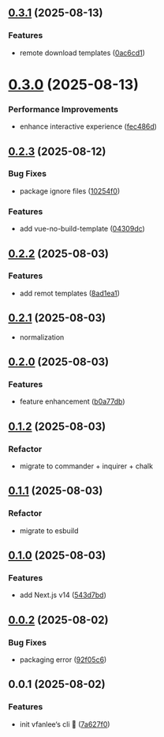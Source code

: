 ## [0.3.1](https://github.com/VfanLee/create-vfan/compare/v0.3.0...v0.3.1) (2025-08-13)


### Features

* remote download templates ([0ac6cd1](https://github.com/VfanLee/create-vfan/commit/0ac6cd1d2dd5a53b72fd6a53409b9986031eb602))



# [0.3.0](https://github.com/VfanLee/create-vfan/compare/v0.2.3...v0.3.0) (2025-08-13)


### Performance Improvements

* enhance interactive experience ([fec486d](https://github.com/VfanLee/create-vfan/commit/fec486de011b7be2ea0ca97ea1f38d5da8bc911b))



## [0.2.3](https://github.com/VfanLee/create-vfan/compare/v0.2.2...v0.2.3) (2025-08-12)


### Bug Fixes

* package ignore files ([10254f0](https://github.com/VfanLee/create-vfan/commit/10254f0a371d430b6222094659d4fa347e39ebf4))


### Features

* add vue-no-build-template ([04309dc](https://github.com/VfanLee/create-vfan/commit/04309dc01e4f9b69f78b6a2cb519022d655952a0))



## [0.2.2](https://github.com/VfanLee/create-vfan/compare/v0.2.1...v0.2.2) (2025-08-03)


### Features

* add remot templates ([8ad1ea1](https://github.com/VfanLee/create-vfan/commit/8ad1ea135acf142eba6b3364d3457c2893fc13c7))



## [0.2.1](https://github.com/VfanLee/create-vfan/compare/v0.2.0...v0.2.1) (2025-08-03)

* normalization

## [0.2.0](https://github.com/VfanLee/create-vfan/compare/v0.1.2...v0.2.0) (2025-08-03)


### Features

* feature enhancement ([b0a77db](https://github.com/VfanLee/create-vfan/commit/b0a77db777d3bbea5d9376c7d6f949fe9e187466))



## [0.1.2](https://github.com/VfanLee/create-vfan/compare/v0.1.1...v0.1.2) (2025-08-03)


### Refactor

* migrate to commander + inquirer + chalk



## [0.1.1](https://github.com/VfanLee/create-vfan/compare/v0.1.0...v0.1.1) (2025-08-03)


### Refactor

* migrate to esbuild



## [0.1.0](https://github.com/VfanLee/create-vfan/compare/v0.0.2...v0.1.0) (2025-08-03)



### Features

* add Next.js v14 ([543d7bd](https://github.com/VfanLee/create-vfan/commit/543d7bda89a0988e8fa4180bb253d2f788278869))



## [0.0.2](https://github.com/VfanLee/create-vfan/compare/v0.0.1...v0.0.2) (2025-08-02)


### Bug Fixes

* packaging error ([92f05c6](https://github.com/VfanLee/create-vfan/commit/92f05c6b413174e6fae3e2e02388334516889d22))



## 0.0.1 (2025-08-02)


### Features

* init vfanlee‘s cli 🎉 ([7a627f0](https://github.com/VfanLee/create-vfan/commit/7a627f0c74ff18b7a88823997e5cfb232a0efebd))



